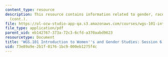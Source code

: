 ```yaml
---
content_type: resource
description: This resource contains information related to gender, race and suffrage
  (cont.).
file: https://ol-ocw-studio-app-qa.s3.amazonaws.com/courses/wgs-101-introduction-to-womens-and-gender-studies-fall-2014/73e89a9e2b1f01761bc9000eb1275f4c_MITWGS_101F14_Sess6.pdf
file_type: application/pdf
parent_uid: eb142767-373a-72c3-6cfd-a370aabd9623
resourcetype: Document
title: 'WGS.101 Introduction to Women''s and Gender Studies: Session 6 Lecture Outline'
uid: 73e89a9e-2b1f-0176-1bc9-000eb1275f4c
---
```

